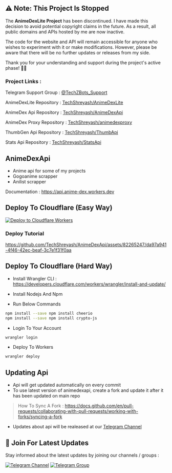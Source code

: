 ## ⚠️ **Note: This Project Is Stopped**

The **AnimeDexLite Project** has been discontinued. I have made this decision to avoid potential copyright claims in the future. As a result, all public domains and APIs hosted by me are now inactive.

The code for the website and API will remain accessible for anyone who wishes to experiment with it or make modifications. However, please be aware that there will be no further updates or releases from my side.

Thank you for your understanding and support during the project's active phase! 🙌🌟

### Project Links :

<p>Telegram Support Group : <a href=https://telegram.me/TechZBots_Support>@TechZBots_Support</a>
<p>AnimeDexLite Repository : <a href=https://github.com/TechShreyash/AnimeDexLite>TechShreyash/AnimeDexLite</a>
<p>AnimeDex Api Repository : <a href=https://github.com/TechShreyash/AnimeDexApi>TechShreyash/AnimeDexApi</a>
<p>AnimeDex Proxy Repository : <a href=https://github.com/TechShreyash/CloudflareWorker/tree/main/animedexproxy>TechShreyash/animedexproxy</a>
<p>ThumbGen Api Repository : <a href=https://github.com/TechShreyash/ThumbApi>TechShreyash/ThumbApi</a>
<p>Stats Api Repository : <a href=https://github.com/TechShreyash/StatsApi>TechShreyash/StatsApi</a>

## AnimeDexApi

- Anime api for some of my projects
- Gogoanime scrapper
- Anilist scrapper

Documentation : https://api.anime-dex.workers.dev

## Deploy To Cloudflare (Easy Way)

[![Deploy to Cloudflare Workers](https://deploy.workers.cloudflare.com/button)](https://deploy.workers.cloudflare.com/?url=https://github.com/shahadat20066/Animedex-api)

### Deploy Tutorial

https://github.com/TechShreyash/AnimeDexApi/assets/82265247/da97a941-4f46-42ec-beaf-3c7e1f31f0aa

## Deploy To Cloudflare (Hard Way)

- Install Wrangler CLI : https://developers.cloudflare.com/workers/wrangler/install-and-update/

- Install Nodejs And Npm

- Run Below Commands

```bash
npm install --save npm install cheerio
npm install --save npm install crypto-js
```

- Login To Your Account

```bash
wrangler login
```

- Deploy To Workers

```bash
wrangler deploy
```

## Updating Api

- Api will get updated automatically on every commit
- To use latest version of animedexapi, create a fork and update it after it has been updated on main repo

> How To Sync A Fork : https://docs.github.com/en/pull-requests/collaborating-with-pull-requests/working-with-forks/syncing-a-fork

- Updates about api will be realeased at our [Telegram Channel](https://telegram.me/TechZBots)

## 🔔 Join For Latest Updates

Stay informed about the latest updates by joining our channels / groups :

[![Telegram Channel](https://img.shields.io/static/v1?label=Join&message=Telegram%20Channel&color=blueviolet&style=for-the-badge&logo=telegram&logoColor=violet)](https://telegram.me/TechZBots) [![Telegram Group](https://img.shields.io/static/v1?label=Join&message=Telegram%20Group&color=blueviolet&style=for-the-badge&logo=telegram&logoColor=violet)](https://telegram.me/TechZBots_Support)
